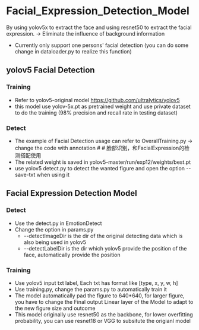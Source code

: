 # Facial_Expression_Detection_Model
By using yolov5x to extract the face and using resnet50 to extract the facial expression. -> Eliminate the influence of background information
- Currently only support one persons' facial detection (you can do some change in dataloader.py to realize this function)
## yolov5 Facial Detection
### Training
- Refer to yolov5-original model https://github.com/ultralytics/yolov5
- this model use yolov-5x.pt as pretrained weight and use private dataset to do the training (98% precision and recall rate in testing dataset)
### Detect
- The example of Facial Detection usage can refer to OverallTraining.py -> change the code with annotation # # 脸部识别，和FacialExpression的检测搭配使用
- The related weight is saved in yolov5-master/run/exp12/weights/best.pt
- use yolov5 detect.py to detect the wanted figure and open the option --save-txt when using it
## Facial Expression Detection Model
### Detect
- Use the detect.py in EmotionDetect
- Change the option in params.py
  - --detectImageDir is the dir of the original detecting data which is also being used in yolov5
  - --detectLabelDir is the dir which yolov5 provide the position of the face, automatically provide the position
### Training
- Use yolov5 input txt label, Each txt has format like \[type, x, y, w, h\]
- Use training.py, change the params.py to automatically train it
- The model automatically pad the figure to 640*640, for larger figure, you have to change the Final output Linear layer of the Model to adapt to the new figure size and outcome
- This model originally use resnet50 as the backbone, for lower overfitting probability, you can use resnet18 or VGG to subsitute the origianl model
